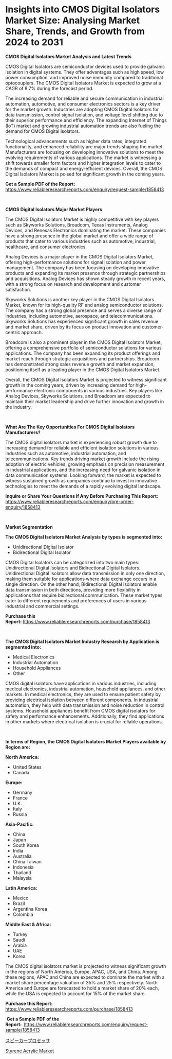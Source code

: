 <p><h1>Insights into CMOS Digital Isolators Market Size: Analysing Market Share, Trends, and Growth from 2024 to 2031</h1></p><p><strong>CMOS Digital Isolators Market Analysis and Latest Trends</strong></p>
<p><p>CMOS Digital Isolators are semiconductor devices used to provide galvanic isolation in digital systems. They offer advantages such as high speed, low power consumption, and improved noise immunity compared to traditional optocouplers. The CMOS Digital Isolators Market is expected to grow at a CAGR of 8.7% during the forecast period.</p><p>The increasing demand for reliable and secure communication in industrial automation, automotive, and consumer electronics sectors is a key driver for the market growth. Industries are adopting CMOS Digital Isolators for data transmission, control signal isolation, and voltage level shifting due to their superior performance and efficiency. The expanding Internet of Things (IoT) market and growing industrial automation trends are also fueling the demand for CMOS Digital Isolators.</p><p>Technological advancements such as higher data rates, integrated functionality, and enhanced reliability are major trends shaping the market. Manufacturers are focusing on developing innovative solutions to meet the evolving requirements of various applications. The market is witnessing a shift towards smaller form factors and higher integration levels to cater to the demands of compact and energy-efficient devices. Overall, the CMOS Digital Isolators Market is poised for significant growth in the coming years.</p></p>
<p><strong>Get a Sample PDF of the Report:&nbsp;</strong> <a href="https://www.reliableresearchreports.com/enquiry/request-sample/1858413">https://www.reliableresearchreports.com/enquiry/request-sample/1858413</a></p>
<p>&nbsp;</p>
<p><strong>CMOS Digital Isolators Major Market Players</strong></p>
<p><p>The CMOS Digital Isolators Market is highly competitive with key players such as Skyworks Solutions, Broadcom, Texas Instruments, Analog Devices, and Renesas Electronics dominating the market. These companies have a strong presence in the global market and offer a wide range of products that cater to various industries such as automotive, industrial, healthcare, and consumer electronics.</p><p>Analog Devices is a major player in the CMOS Digital Isolators Market, offering high-performance solutions for signal isolation and power management. The company has been focusing on developing innovative products and expanding its market presence through strategic partnerships and acquisitions. Analog Devices has shown steady growth in recent years, with a strong focus on research and development and customer satisfaction.</p><p>Skyworks Solutions is another key player in the CMOS Digital Isolators Market, known for its high-quality RF and analog semiconductor solutions. The company has a strong global presence and serves a diverse range of industries, including automotive, aerospace, and telecommunications. Skyworks Solutions has experienced significant growth in sales revenue and market share, driven by its focus on product innovation and customer-centric approach.</p><p>Broadcom is also a prominent player in the CMOS Digital Isolators Market, offering a comprehensive portfolio of semiconductor solutions for various applications. The company has been expanding its product offerings and market reach through strategic acquisitions and partnerships. Broadcom has demonstrated strong sales revenue growth and market expansion, positioning itself as a leading player in the CMOS Digital Isolators Market.</p><p>Overall, the CMOS Digital Isolators Market is projected to witness significant growth in the coming years, driven by increasing demand for high-performance electronic components in various industries. Key players like Analog Devices, Skyworks Solutions, and Broadcom are expected to maintain their market leadership and drive further innovation and growth in the industry.</p></p>
<p>&nbsp;</p>
<p><strong>What Are The Key Opportunities For CMOS Digital Isolators Manufacturers?</strong></p>
<p><p>The CMOS digital isolators market is experiencing robust growth due to increasing demand for reliable and efficient isolation solutions in various industries such as automotive, industrial automation, and telecommunications. Key trends driving market growth include the rising adoption of electric vehicles, growing emphasis on precision measurement in industrial applications, and the increasing need for galvanic isolation in data communication systems. Looking forward, the market is expected to witness sustained growth as companies continue to invest in innovative technologies to meet the demands of a rapidly evolving digital landscape.</p></p>
<p><strong>Inquire or Share Your Questions If Any Before Purchasing This Report:</strong> <a href="https://www.reliableresearchreports.com/enquiry/pre-order-enquiry/1858413">https://www.reliableresearchreports.com/enquiry/pre-order-enquiry/1858413</a></p>
<p>&nbsp;</p>
<p><strong>Market Segmentation</strong></p>
<p><strong>The CMOS Digital Isolators Market Analysis by types is segmented into:</strong></p>
<p><ul><li>Unidirectional Digital Isolator</li><li>Bidirectional Digital Isolator</li></ul></p>
<p><p>CMOS Digital Isolators can be categorized into two main types: Unidirectional Digital Isolators and Bidirectional Digital Isolators. Unidirectional Digital Isolators allow data transmission in only one direction, making them suitable for applications where data exchange occurs in a single direction. On the other hand, Bidirectional Digital Isolators enable data transmission in both directions, providing more flexibility in applications that require bidirectional communication. These market types cater to different requirements and preferences of users in various industrial and commercial settings.</p></p>
<p><strong>Purchase this Report:&nbsp;</strong><a href="https://www.reliableresearchreports.com/purchase/1858413">https://www.reliableresearchreports.com/purchase/1858413</a></p>
<p>&nbsp;</p>
<p><strong>The CMOS Digital Isolators Market Industry Research by Application is segmented into:</strong></p>
<p><ul><li>Medical Electronics</li><li>Industrial Automation</li><li>Household Appliances</li><li>Other</li></ul></p>
<p><p>CMOS digital isolators have applications in various industries, including medical electronics, industrial automation, household appliances, and other markets. In medical electronics, they are used to ensure patient safety by providing electrical isolation between different components. In industrial automation, they help with data transmission and noise reduction in control systems. Household appliances benefit from CMOS digital isolators for safety and performance enhancements. Additionally, they find applications in other markets where electrical isolation is crucial for reliable operations.</p></p>
<p>&nbsp;</p>
<p><strong>In terms of Region, the CMOS Digital Isolators Market Players available by Region are:</strong></p>
<p>
    <p> <strong> North America: </strong>
        <ul>
            <li>United States</li>
            <li>Canada</li>
        </ul>
        </p> 
    <p> <strong> Europe: </strong>
        <ul>
            <li>Germany</li>
            <li>France</li>
            <li>U.K.</li>
            <li>Italy</li>
            <li>Russia</li>
        </ul>
        </p> 
    <p> <strong> Asia-Pacific: </strong>
        <ul>
            <li>China</li>
            <li>Japan</li>
            <li>South Korea</li>
            <li>India</li>
            <li>Australia</li>
            <li>China Taiwan</li>
            <li>Indonesia</li>
            <li>Thailand</li>
            <li>Malaysia</li>
        </ul>
        </p> 
    <p> <strong> Latin America: </strong>
        <ul>
            <li>Mexico</li>
            <li>Brazil</li>
            <li>Argentina Korea</li>
            <li>Colombia</li>
        </ul>
        </p> 
    <p> <strong> Middle East & Africa: </strong>
        <ul>
            <li>Turkey</li>
            <li>Saudi</li>
            <li>Arabia</li>
            <li>UAE</li>
            <li>Korea</li>
        </ul>
    </p>
    </p>
<p><p>The CMOS digital isolators market is projected to witness significant growth in the regions of North America, Europe, APAC, USA, and China. Among these regions, APAC and China are expected to dominate the market with a market share percentage valuation of 35% and 25% respectively. North America and Europe are forecasted to hold a market share of 20% each, while the USA is expected to account for 15% of the market share.</p></p>
<p><strong>Purchase this Report: </strong><a href="https://www.reliableresearchreports.com/purchase/1858413">https://www.reliableresearchreports.com/purchase/1858413</a></p>
<p>&nbsp;<strong>Get a Sample PDF of the Report:&nbsp;&nbsp;</strong><a href="https://www.reliableresearchreports.com/enquiry/request-sample/1858413">https://www.reliableresearchreports.com/enquiry/request-sample/1858413</a></p>
<p><strong></strong></p>
<p><p><a href="https://github.com/lababdou/Market-Research-Report-List-3/blob/main/558175613679.md">スピーカープロセッサ</a></p><p><a href="https://three-jumbo-f6d.notion.site/Styrene-Acrylic-Market-Size-Evaluating-its-Market-Trends-Growth-and-Projections-2024-2031-bc9b029001c541bebbc68c376023ab0b">Styrene Acrylic Market</a></p></p>